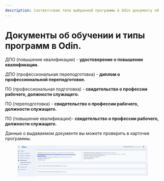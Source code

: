 ```yaml
---
description: Соответсnвие типа выбранной программы в Odin документу об образовании во Flow
---
```


# Документы об обучении и типы программ в Odin.

ДПО (повышение квалификации) - **удостоверение о повышении квалификации.**

ДПО (профессиональная переподготовка) - **диплом о профессиональной переподготовке.**

ПО (профессиональная подготовка) - **свидетельство о профессии рабочего, должности служащего.**

ПО (переподготовка) - **свидетельство о профессии рабочего, должности служащего.**

ПО (повышение квалификации)- **свидетельство о профессии рабочего, должности служащего.**

Данные о выдаваемом документе вы можете проверить в карточке программы.

<figure><img src="../.gitbook/assets/image (18).png" alt=""><figcaption></figcaption></figure>
